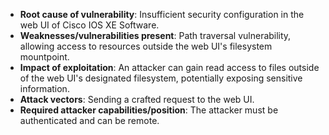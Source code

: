 - **Root cause of vulnerability**: Insufficient security configuration in the web UI of Cisco IOS XE Software.
- **Weaknesses/vulnerabilities present**: Path traversal vulnerability, allowing access to resources outside the web UI's filesystem mountpoint.
- **Impact of exploitation**: An attacker can gain read access to files outside of the web UI's designated filesystem, potentially exposing sensitive information.
- **Attack vectors**: Sending a crafted request to the web UI.
- **Required attacker capabilities/position**: The attacker must be authenticated and can be remote.
